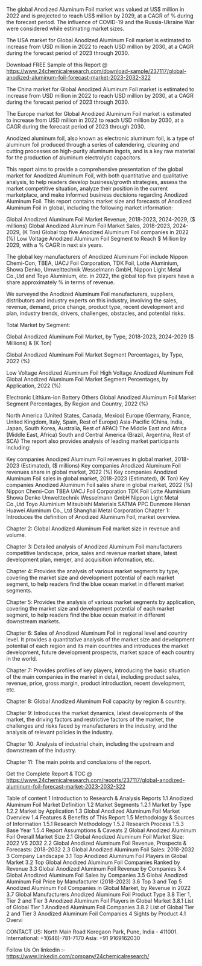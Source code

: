 The global Anodized Aluminum Foil market was valued at US$ million in 2022 and is projected to reach US$ million by 2029, at a CAGR of % during the forecast period. The influence of COVID-19 and the Russia-Ukraine War were considered while estimating market sizes.

The USA market for Global Anodized Aluminum Foil market is estimated to increase from USD million in 2022 to reach USD million by 2030, at a CAGR during the forecast period of 2023 through 2030.

Download FREE Sample of this Report @ https://www.24chemicalresearch.com/download-sample/237117/global-anodized-aluminum-foil-forecast-market-2023-2032-322

The China market for Global Anodized Aluminum Foil market is estimated to increase from USD million in 2022 to reach USD million by 2030, at a CAGR during the forecast period of 2023 through 2030.

The Europe market for Global Anodized Aluminum Foil market is estimated to increase from USD million in 2022 to reach USD million by 2030, at a CAGR during the forecast period of 2023 through 2030.

Anodized aluminum foil, also known as electronic aluminum foil, is a type of aluminum foil produced through a series of calendering, cleaning and cutting processes on high-purity aluminum ingots, and is a key raw material for the production of aluminum electrolytic capacitors.

This report aims to provide a comprehensive presentation of the global market for Anodized Aluminum Foil, with both quantitative and qualitative analysis, to help readers develop business/growth strategies, assess the market competitive situation, analyze their position in the current marketplace, and make informed business decisions regarding Anodized Aluminum Foil. This report contains market size and forecasts of Anodized Aluminum Foil in global, including the following market information:

Global Anodized Aluminum Foil Market Revenue, 2018-2023, 2024-2029, ($ millions)
Global Anodized Aluminum Foil Market Sales, 2018-2023, 2024-2029, (K Ton)
Global top five Anodized Aluminum Foil companies in 2022 (%)
Low Voltage Anodized Aluminum Foil Segment to Reach $ Million by 2029, with a % CAGR in next six years.

The global key manufacturers of Anodized Aluminum Foil include Nippon Chemi-Con, TBEA, UACJ Foil Corporation, TDK Foil, Lotte Aluminium, Showa Denko, Umwelttechnik Wesselmann GmbH, Nippon Light Metal Co.,Ltd and Toyo Aluminium, etc. in 2022, the global top five players have a share approximately % in terms of revenue.

We surveyed the Anodized Aluminum Foil manufacturers, suppliers, distributors and industry experts on this industry, involving the sales, revenue, demand, price change, product type, recent development and plan, industry trends, drivers, challenges, obstacles, and potential risks.

Total Market by Segment:

Global Anodized Aluminum Foil Market, by Type, 2018-2023, 2024-2029 ($ Millions) & (K Ton)

Global Anodized Aluminum Foil Market Segment Percentages, by Type, 2022 (%)

Low Voltage Anodized Aluminum Foil
High Voltage Anodized Aluminum Foil
Global Anodized Aluminum Foil Market Segment Percentages, by Application, 2022 (%)

Electronic
Lithium-ion Battery
Others
Global Anodized Aluminum Foil Market Segment Percentages, By Region and Country, 2022 (%)

North America (United States, Canada, Mexico)
Europe (Germany, France, United Kingdom, Italy, Spain, Rest of Europe)
Asia-Pacific (China, India, Japan, South Korea, Australia, Rest of APAC)
The Middle East and Africa (Middle East, Africa)
South and Central America (Brazil, Argentina, Rest of SCA)
The report also provides analysis of leading market participants including:

Key companies Anodized Aluminum Foil revenues in global market, 2018-2023 (Estimated), ($ millions)
Key companies Anodized Aluminum Foil revenues share in global market, 2022 (%)
Key companies Anodized Aluminum Foil sales in global market, 2018-2023 (Estimated), (K Ton)
Key companies Anodized Aluminum Foil sales share in global market, 2022 (%)
Nippon Chemi-Con
TBEA
UACJ Foil Corporation
TDK Foil
Lotte Aluminium
Showa Denko
Umwelttechnik Wesselmann GmbH
Nippon Light Metal Co.,Ltd
Toyo Aluminium
Mitsubishi Materials
SATMA PPC
Dunmore
Henan Huawei Aluminum Co., Ltd
Shanghai Metal Corporation
Chapter 1: Introduces the definition of Anodized Aluminum Foil, market overview.

Chapter 2: Global Anodized Aluminum Foil market size in revenue and volume.

Chapter 3: Detailed analysis of Anodized Aluminum Foil manufacturers competitive landscape, price, sales and revenue market share, latest development plan, merger, and acquisition information, etc.

Chapter 4: Provides the analysis of various market segments by type, covering the market size and development potential of each market segment, to help readers find the blue ocean market in different market segments.

Chapter 5: Provides the analysis of various market segments by application, covering the market size and development potential of each market segment, to help readers find the blue ocean market in different downstream markets.

Chapter 6: Sales of Anodized Aluminum Foil in regional level and country level. It provides a quantitative analysis of the market size and development potential of each region and its main countries and introduces the market development, future development prospects, market space of each country in the world.

Chapter 7: Provides profiles of key players, introducing the basic situation of the main companies in the market in detail, including product sales, revenue, price, gross margin, product introduction, recent development, etc.

Chapter 8: Global Anodized Aluminum Foil capacity by region & country.

Chapter 9: Introduces the market dynamics, latest developments of the market, the driving factors and restrictive factors of the market, the challenges and risks faced by manufacturers in the industry, and the analysis of relevant policies in the industry.

Chapter 10: Analysis of industrial chain, including the upstream and downstream of the industry.

Chapter 11: The main points and conclusions of the report.

Get the Complete Report & TOC @ https://www.24chemicalresearch.com/reports/237117/global-anodized-aluminum-foil-forecast-market-2023-2032-322

Table of content
1 Introduction to Research & Analysis Reports
1.1 Anodized Aluminum Foil Market Definition
1.2 Market Segments
1.2.1 Market by Type
1.2.2 Market by Application
1.3 Global Anodized Aluminum Foil Market Overview
1.4 Features & Benefits of This Report
1.5 Methodology & Sources of Information
1.5.1 Research Methodology
1.5.2 Research Process
1.5.3 Base Year
1.5.4 Report Assumptions & Caveats
2 Global Anodized Aluminum Foil Overall Market Size
2.1 Global Anodized Aluminum Foil Market Size: 2022 VS 2032
2.2 Global Anodized Aluminum Foil Revenue, Prospects & Forecasts: 2018-2032
2.3 Global Anodized Aluminum Foil Sales: 2018-2032
3 Company Landscape
3.1 Top Anodized Aluminum Foil Players in Global Market
3.2 Top Global Anodized Aluminum Foil Companies Ranked by Revenue
3.3 Global Anodized Aluminum Foil Revenue by Companies
3.4 Global Anodized Aluminum Foil Sales by Companies
3.5 Global Anodized Aluminum Foil Price by Manufacturer (2018-2023)
3.6 Top 3 and Top 5 Anodized Aluminum Foil Companies in Global Market, by Revenue in 2022
3.7 Global Manufacturers Anodized Aluminum Foil Product Type
3.8 Tier 1, Tier 2 and Tier 3 Anodized Aluminum Foil Players in Global Market
3.8.1 List of Global Tier 1 Anodized Aluminum Foil Companies
3.8.2 List of Global Tier 2 and Tier 3 Anodized Aluminum Foil Companies
4 Sights by Product
4.1 Overvi

CONTACT US:
North Main Road Koregaon Park, Pune, India - 411001.
International: +1(646)-781-7170
Asia: +91 9169162030

Follow Us On linkedin :- https://www.linkedin.com/company/24chemicalresearch/

